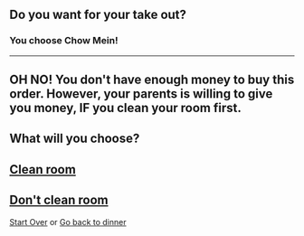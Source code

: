 ## Do you want for your take out?
### You choose Chow Mein!
---
OH NO! You don't have enough money to buy this order. However, your parents is willing to give you money, IF you clean your room first.
---
What will you choose?
---
[Clean room]()
---
[Don't clean room]()
---
[Start Over](../cooking-food.md)
or
[Go back to dinner](dinner.md)
